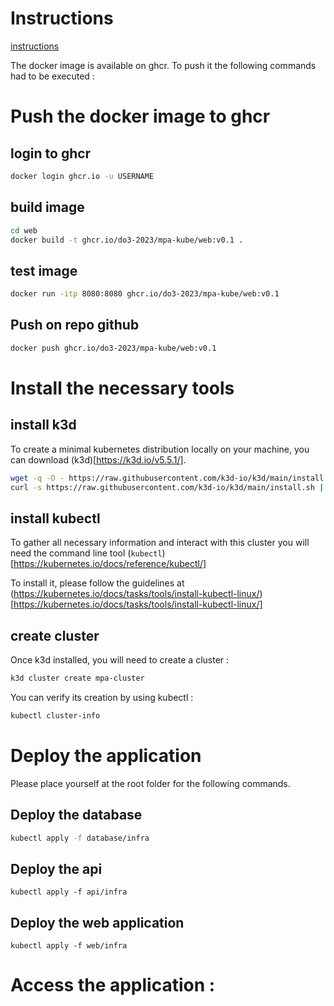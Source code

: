 # Instructions

[instructions](./assets/instructions.png)


The docker image is available on ghcr. To push it the following commands had to be executed :

# Push the docker image to ghcr

## login to ghcr

```bash
docker login ghcr.io -u USERNAME
```

## build image

```bash
cd web
docker build -t ghcr.io/do3-2023/mpa-kube/web:v0.1 .
```

## test image

```bash
docker run -itp 8080:8080 ghcr.io/do3-2023/mpa-kube/web:v0.1
```

## Push on repo github

```bash
docker push ghcr.io/do3-2023/mpa-kube/web:v0.1
```

# Install the necessary tools

## install k3d

To create a minimal kubernetes distribution locally on your machine, you can download (k3d)[https://k3d.io/v5.5.1/].

```sh
wget -q -O - https://raw.githubusercontent.com/k3d-io/k3d/main/install.sh | bash
curl -s https://raw.githubusercontent.com/k3d-io/k3d/main/install.sh | bash
```

## install kubectl

To gather all necessary information and interact with this cluster you will need the command line tool (`kubectl`)[https://kubernetes.io/docs/reference/kubectl/]

To install it, please follow the guidelines at (https://kubernetes.io/docs/tasks/tools/install-kubectl-linux/)[https://kubernetes.io/docs/tasks/tools/install-kubectl-linux/]


## create cluster

Once k3d installed, you will need to create a cluster :
```sh
k3d cluster create mpa-cluster
```

You can verify its creation by using kubectl :
```sh
kubectl cluster-info
```

# Deploy the application

Please place yourself at the root folder for the following commands.

## Deploy the database

```bash
kubectl apply -f database/infra
```

## Deploy the api

```
kubectl apply -f api/infra
```

## Deploy the web application

```
kubectl apply -f web/infra
```

# Access the application :